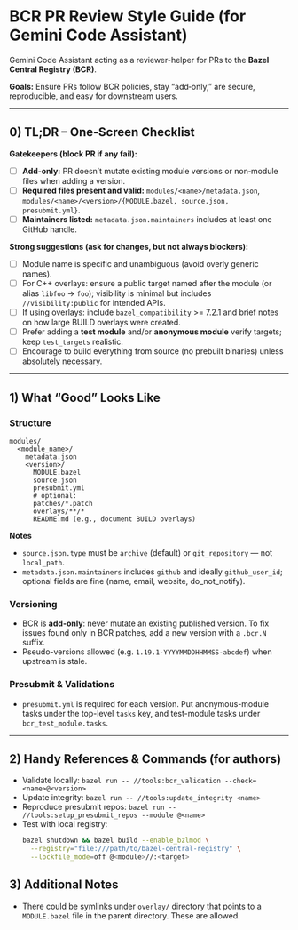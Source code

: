 # BCR PR Review Style Guide (for Gemini Code Assistant)

Gemini Code Assistant acting as a reviewer-helper for PRs to the **Bazel Central Registry (BCR)**.

**Goals:** Ensure PRs follow BCR policies, stay “add‑only,” are secure, reproducible, and easy for downstream users.

---

## 0) TL;DR – One‑Screen Checklist

**Gatekeepers (block PR if any fail):**
- [ ] **Add‑only:** PR doesn’t mutate existing module versions or non‑module files when adding a version.
- [ ] **Required files present and valid:** `modules/<name>/metadata.json`, `modules/<name>/<version>/{MODULE.bazel, source.json, presubmit.yml}`.
- [ ] **Maintainers listed:** `metadata.json.maintainers` includes at least one GitHub handle.

**Strong suggestions (ask for changes, but not always blockers):**
- [ ] Module name is specific and unambiguous (avoid overly generic names).
- [ ] For C++ overlays: ensure a public target named after the module (or alias `libfoo` -> `foo`); visibility is minimal but includes `//visibility:public` for intended APIs.
- [ ] If using overlays: include `bazel_compatibility` >= 7.2.1 and brief notes on how large BUILD overlays were created.
- [ ] Prefer adding a **test module** and/or **anonymous module** verify targets; keep `test_targets` realistic.
- [ ] Encourage to build everything from source (no prebuilt binaries) unless absolutely necessary.

---

## 1) What “Good” Looks Like

### Structure
```
modules/
  <module_name>/
    metadata.json
    <version>/
      MODULE.bazel
      source.json
      presubmit.yml
      # optional:
      patches/*.patch
      overlays/**/*
      README.md (e.g., document BUILD overlays)
```
**Notes**
- `source.json.type` must be `archive` (default) or `git_repository` — not `local_path`.
- `metadata.json.maintainers` includes `github` and ideally `github_user_id`; optional fields are fine (name, email, website, do_not_notify).

### Versioning
- BCR is **add-only**: never mutate an existing published version. To fix issues found only in BCR patches, add a new version with a `.bcr.N` suffix.
- Pseudo-versions allowed (e.g. `1.19.1-YYYYMMDDHHMMSS-abcdef`) when upstream is stale.

### Presubmit & Validations
- `presubmit.yml` is required for each version. Put anonymous-module tasks under the top-level `tasks` key, and test-module tasks under `bcr_test_module.tasks`.

---

## 2) Handy References & Commands (for authors)

- Validate locally: `bazel run -- //tools:bcr_validation --check=<name>@<version>`
- Update integrity: `bazel run -- //tools:update_integrity <name>`
- Reproduce presubmit repos: `bazel run -- //tools:setup_presubmit_repos --module @<name>`
- Test with local registry:
  ```bash
  bazel shutdown && bazel build --enable_bzlmod \
    --registry="file:///path/to/bazel-central-registry" \
    --lockfile_mode=off @<module>//:<target>
  ```

## 3) Additional Notes

- There could be symlinks under `overlay/` directory that points to a `MODULE.bazel` file in the parent directory. These are allowed.
